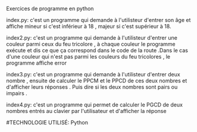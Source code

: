 Exercices de programme en python


index.py: c'est un programme qui demande à l'utilisteur d'entrer son âge et affiche mineur si c'est inférieur à 18 , majeur si c'est supérieur à 18.


index2.py: c'est un programme qui demande à l'utilisteur d'entrer une couleur parmi ceux du feu tricolore , à chaque couleur le programme exécute et dis ce que ça correspond dans le code de la route .Dans le cas d'une couleur qui n'est pas parmi les couleurs du feu tricolores , le programme affiche error


index3.py: c'est un programme qui demande à l'utilisteur d'entrer deux nombre , ensuite de calculer le PPCM et le PPCD de ces deux nombres et d'afficher leurs réponses . Puis dire si les deux nombres sont pairs ou impairs .


index4.py: c'est un programme qui permet de calculer le PGCD de deux nombres entrés au clavier par l'utilisateur et d'afficher la réponse


#TECHNOLOGIE UTILISÉ:
Python
